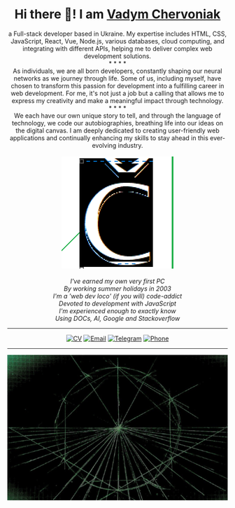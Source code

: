 
<div align="center">
<h1 style="background-image: './cover.png';">
Hi there 👋! I am <a href="https://vadym4che.github.io/Ful1-5tack">Vadym Chervoniak</a>
<!-- a <a href="https://vadym4che.github.io/Ful1-5tack">Full-5tack developer</a>
&& <a href="https://vadym4che.tilda.ws/">auto-biography-(č)oder</a> -->
</h1>
</div>

<!-- <hr> -->

<div align="center">
<!-- My expertise includes
<sub><sub><img alt="HTML" src="https://img.shields.io/badge/HTML-green"></sub></sub>,
<sub><sub><img alt="CSS" src="https://img.shields.io/badge/CSS-green"></sub></sub>,
<sub><sub><img alt="JavaScript" src="https://img.shields.io/badge/JavaScript-green"></sub></sub>,
<sub><sub><img alt="React" src="https://img.shields.io/badge/React-green"></sub></sub>,
<sub><sub><img alt="Vue" src="https://img.shields.io/badge/Vue-green"></sub></sub>,
<sub><sub><img alt="Node.js" src="https://img.shields.io/badge/Node.js-green"></sub></sub>,
various databases, cloud computing, and integrating with different APIs, helping me to deliver complex web development solutions. -->
<!-- I am Vadym Chervoniak, -->
a Full-stack developer based in Ukraine. My expertise includes HTML, CSS, JavaScript, React, Vue, Node.js, various databases, cloud computing, and integrating with different APIs, helping me to deliver complex web development solutions.
<div>
*  *  *  *
<div align="center">
As individuals, we are all born developers, constantly shaping our neural networks as we journey through life.  
Some of us, including myself, have chosen to transform this passion for development into a fulfilling career in web development.  
For me, it's not just a job but a calling that allows me to express my creativity and make a meaningful impact through technology.
</div>
*  *  *  *
<div align="center">
We each have our own unique story to tell, and through the language of technology, we code our autobiographies, breathing life into our ideas on the digital canvas.  
I am deeply dedicated to creating user-friendly web applications and continually enhancing my skills to stay ahead in this ever-evolving industry.  
</div>
<br>
<div align="center">
<a href="https://vadym4che.github.io/Ful1-5tack/"><img alt="my own CH logo" src="./logo.png"></a>  
</div>
<br>
<div align="center"><i>I've earned my own very first PC</i></div>  
<div align="center"><i>By working summer holidays in 2003</i></div>  
<div align="center"><i>I'm a 'web dev loco' (if you will) code-addict</i></div>  
<div align="center"><i>Devoted to development with JavaScript</i></div>  
<div align="center"><i>I'm experienced enough to exactly know</i></div>  
<div align="center"><i>Using DOCs, AI, Google and Stackoverflow</i></div>  

<hr>

[![CV](https://img.shields.io/badge/CV-vadym4che-green)](https://bit.ly/Full-5tack)<!-- [![LinkedIn](https://img.shields.io/badge/LinkedIn-vadym4che-green)](https://www.linkedin.com/in/vadym4che/) --><!-- [![Facebook](https://img.shields.io/badge/Facebook-vadym4che-green)](https://www.facebook.com/vadym4che/) --> [![Email](https://img.shields.io/badge/Email-vadym4che%40gmail.com-green)](mailto:vadym4che@gmail.com) [![Telegram](https://img.shields.io/badge/Telegram-vadym4che-green)](https://t.me/vadym4che) [![Phone](https://img.shields.io/badge/Phone-%2B380505444199-green)](tel:+380505444199)

<!--
**vadym4che/vadym4che** is a ✨ _special_ ✨ repository because its `README.md` (this file) appears on your GitHub profile.

Here are some ideas to get you started:

- 🔭 I’m currently working on ...
- 🌱 I’m currently learning ...
- 👯 I’m looking to collaborate on ...
- 🤔 I’m looking for help with ...
- 💬 Ask me about ...
- 📫 How to reach me: ...
- 😄 Pronouns: ...
- ⚡ Fun fact: ...
-->
<hr>


<!-- ![Vadym4che's GitHub stats](https://github-readme-stats.vercel.app/api?username=vadym4che&show_icons=true&theme=synthwave) -->

[![DigitalCV](./cover.png)](https://vadym4che.github.io/Ful1-5tack/)